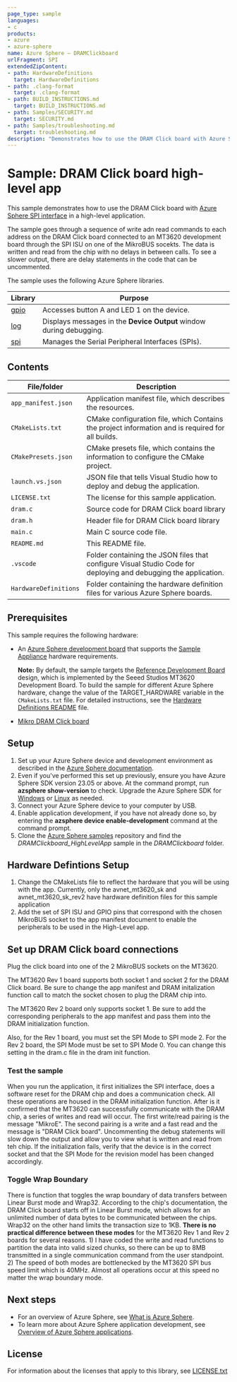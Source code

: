 ```yaml
---
page_type: sample
languages:
- c
products:
- azure
- azure-sphere
name: Azure Sphere – DRAMClickboard
urlFragment: SPI
extendedZipContent:
- path: HardwareDefinitions
  target: HardwareDefinitions
- path: .clang-format
  target: .clang-format
- path: BUILD_INSTRUCTIONS.md
  target: BUILD_INSTRUCTIONS.md
- path: Samples/SECURITY.md
  target: SECURITY.md
- path: Samples/troubleshooting.md
  target: troubleshooting.md
description: "Demonstrates how to use the DRAM Click board with Azure Sphere in a high-level application."
---
```


# Sample: DRAM Click board high-level app

This sample demonstrates how to use the DRAM Click board with [Azure Sphere SPI interface](https://learn.microsoft.com/azure-sphere/app-development/spi) in a high-level application.

The sample goes through a sequence of write adn read commands to each address on the DRAM Click board connected to an MT3620 development board through the SPI ISU on one of the MikroBUS socekts. The data is written and read from the chip with no delays in between calls. To see a slower output, there are delay statements in the code that can be uncommented.

The sample uses the following Azure Sphere libraries.

| Library   | Purpose |
|-----------|---------|
| [gpio](https://learn.microsoft.com/azure-sphere/reference/applibs-reference/applibs-gpio/gpio-overview) | Accesses button A and LED 1 on the device. |
| [log](https://learn.microsoft.com/azure-sphere/reference/applibs-reference/applibs-log/log-overview) |  Displays messages in the **Device Output** window during debugging. |
| [spi](https://learn.microsoft.com/azure-sphere/reference/applibs-reference/applibs-spi/spi-overview) | Manages the Serial Peripheral Interfaces (SPIs). |

## Contents

| File/folder           | Description |
|-----------------------|-------------|
| `app_manifest.json`   | Application manifest file, which describes the resources. |
| `CMakeLists.txt`      | CMake configuration file, which Contains the project information and is required for all builds. |
| `CMakePresets.json`   | CMake presets file, which contains the information to configure the CMake project. |
| `launch.vs.json`      | JSON file that tells Visual Studio how to deploy and debug the application. |
| `LICENSE.txt`         | The license for this sample application. |
| `dram.c`             | Source code for DRAM Click board library |
| `dram.h` | Header file for DRAM Click board library |
| `main.c`              | Main C source code file. |
| `README.md`           | This README file. |
| `.vscode`             | Folder containing the JSON files that configure Visual Studio Code for deploying and debugging the application. |
| `HardwareDefinitions` | Folder containing the hardware definition files for various Azure Sphere boards. |

## Prerequisites

This sample requires the following hardware:

- An [Azure Sphere development board](https://aka.ms/azurespheredevkits) that supports the [Sample Appliance](../../../HardwareDefinitions) hardware requirements.

   **Note:** By default, the sample targets the [Reference Development Board](https://learn.microsoft.com/azure-sphere/hardware/mt3620-reference-board-design) design, which is implemented by the Seeed Studios MT3620 Development Board. To build the sample for different Azure Sphere hardware, change the value of the TARGET_HARDWARE variable in the `CMakeLists.txt` file. For detailed instructions, see the [Hardware Definitions README](../../../HardwareDefinitions/README.md) file.

- [Mikro DRAM Click board](https://www.mikroe.com/dram-click)

## Setup

1. Set up your Azure Sphere device and development environment as described in the [Azure Sphere documentation](https://learn.microsoft.com/azure-sphere/install/overview).
1. Even if you've performed this set up previously, ensure you have Azure Sphere SDK version 23.05 or above. At the command prompt, run **azsphere show-version** to check. Upgrade the Azure Sphere SDK for [Windows](https://learn.microsoft.com/azure-sphere/install/install-sdk) or [Linux](https://learn.microsoft.com/azure-sphere/install/install-sdk-linux) as needed.
1. Connect your Azure Sphere device to your computer by USB.
1. Enable application development, if you have not already done so, by entering the **azsphere device enable-development** command at the command prompt.
1. Clone the [Azure Sphere samples](https://github.com/Azure/azure-sphere-samples) repository and find the *DRAMClickboard_HighLevelApp* sample in the *DRAMClickboard* folder.

## Hardware Defintions Setup
1. Change the CMakeLists file to reflect the hardware that you will be using with the app. Currently, only the avnet_mt3620_sk and avnet_mt3620_sk_rev2 have hardware definition files for this sample application
1. Add the set of SPI ISU and GPIO pins that correspond with the chosen MikroBUS socket to the app manifest document to enable the peripherals to be used in the High-Level app.

## Set up DRAM Click board connections

Plug the click board into one of the 2 MikroBUS sockets on the MT3620.

The MT3620 Rev 1 board supports both socket 1 and socket 2 for the DRAM Click board. Be sure to change the app manifest and DRAM initalization function call to match the socket chosen to plug the DRAM chip into.

The MT3620 Rev 2 board only supports socket 1. Be sure to add the corresponding peripherals to the app manifest and pass them into the DRAM initialization function.

Also, for the Rev 1 board, you must set the SPI Mode to SPI mode 2. For the Rev 2 board, the SPI Mode must be set to SPI Mode 0. You can change this setting in the dram.c file in the dram init function.

### Test the sample

When you run the application, it first initializes the SPI interface, does a software reset for the DRAM chip and does a communication check. All these operations are housed in the DRAM initialization function. 
After is it confirmed that the MT3620 can successfully communicate with the DRAM chip, a series of writes and read will occur. The first write/read pairing is the message "MikroE". The second pairing is a write and a fast read and the message is "DRAM Click board". Uncommenting the debug statements will slow down the output and allow you to view what is written and read from teh chip.
If the initialization fails, verify that the device is in the correct socket and that the SPI Mode for the revision model has been changed accordingly.

### Toggle Wrap Boundary

There is function that toggles the wrap boundary of data transfers between Linear Burst mode and Wrap32. According to the chip's documentation, the DRAM Click board starts off in Linear Burst mode, which allows for an unlimited number of data bytes to be communicated between the chips. Wrap32 on the other hand limits the transaction size to 1KB.
**There is no practical difference between these modes** for the MT3620 Rev 1 and Rev 2 boards for several reasons. 1) I have coded the write and read functions to partition the data into valid sized chunks, so there can be up to 8MB transmitted in a single communication command from the user standpoint. 2) The speed of both modes are bottlenecked by the MT3620 SPI bus speed limit which is 40MHz. Almost all operations occur at this speed no matter the wrap boundary mode.

## Next steps

- For an overview of Azure Sphere, see [What is Azure Sphere](https://learn.microsoft.com/azure-sphere/product-overview/what-is-azure-sphere).
- To learn more about Azure Sphere application development, see [Overview of Azure Sphere applications](https://learn.microsoft.com/azure-sphere/app-development/applications-overview).

## License

For information about the licenses that apply to this library, see [LICENSE.txt](./LICENSE.txt)